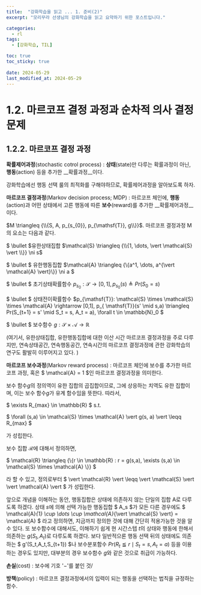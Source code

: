 ```yaml
---
title:  "강화학습을 읽고 ... 1. 준비(2)"
excerpt: "모리무라 선생님의 강화학습을 읽고 요약하기 위한 포스트입니다."

categories:
  - rl
tags:
  - [강화학습, TIL]

toc: true
toc_sticky: true
 
date: 2024-05-29
last_modified_at: 2024-05-29
---
```


# 1.2. 마르코프 결정 과정과 순차적 의사 결정 문제

## 1.2.2. 마르코프 결정 과정

__확률제어과정__(stochastic cotrol process) : __상태__(state)만 다루는 확률과정이 아닌, __행동__(action) 등을 추가한 __확률과정__이다.

강화학습에선 행동 선택 룰의 최적화를 구해야하므로, 확률제어과정을 알아보도록 하자.

__마르코프 결정과정__(Markov decision process; MDP) : 마르코프 체인에, __행동__(action)과 어떤 상태에서 고른 행동에 따른 __보수__(reward)를 추가한 __확률제어과정__이다.

$M \triangleq {\\{S, A, p_{s_{0}}, p_{\mathsf{T}}, g\\}}$. 마르코프 결정과정 M의 요소는 다음과 같다.

$ \bullet $유한상태집합 $\mathcal{S} \triangleq {\\{1, \dots, \vert \mathcal{S} \vert \\}} \ni s$

$ \bullet $ 유한행동집합 $\mathcal{A} \triangleq {\\{a^1, \dots, a^{\vert \mathcal{A} \vert}\\}} \ni a $

$ \bullet $ 초기상태확률함수 $p_{s_{0}}: \mathcal{S} \rightarrow [0,1] , p_{s_{0}}(s) \triangleq Pr(S_{0}=s)$

$ \bullet $ 상태전이확률함수 $p_{\mathsf{T}}: \mathcal{S} \times  \mathcal{S} \times \mathcal{A}  \rightarrow [0,1], p_{ \mathsf{T}}(s' \mid s,a)  \triangleq Pr(S_{t+1} = s'  \mid S_t = s, A_t = a),  \forall t  \in  \mathbb{N}_0 $

$  \bullet $ 보수함수 $g :  \mathcal{S}  \times  \mathcal{A}  \rightarrow  \mathbb{R}$

(여기서, 유한상태집합, 유한행동집합에 대한 이산 시간 마르코프 결정과정을 주로 다루지만, 연속상태공간, 연속행동공간, 연속시간의 마르코프 결정과정에 관한 강화학습의 연구도 활발히 이루어지고 있다. )

__마르코프 보수과정__(Markov reward process) : 마르코프 체인에 보수를 추가한 마르코프 과정, 혹은 $ \mathcal{A} = 1 $인 마르코프 결정과정을 의미한다.

보수 함수$g$의 정의역이 유한 집합의 곱집합이므로, 그에 상응하는 치역도 유한 집합이며, 이는 보수 함수$g$가 유계 함수임을 뜻한다. 따라서, 

$ \exists R_{max} \in \mathbb{R} $ s.t. 

$ \forall (s,a) \in \mathcal{S} \times \mathcal{A} \vert g(s, a) \vert \leqq R_{max} $ 

가 성립한다.

보수 집합 $\mathcal{R}$에 대해서 정의하면,

 $ \mathcal{R} \triangleq {\\{r \in \mathbb{R} : r = g(s,a), \exists (s,a) \in \mathcal{S} \times \mathcal{A} \\}} $

라 할 수 있고, 정의로부터 $ \vert \mathcal{R} \vert \leqq \vert \mathcal{S} \vert \vert \mathcal{A} \vert $ 가 성립한다.

앞으로 개념을 이해하는 동안, 행동집합은 상태에 의존하지 않는 단일의 집합 A로 다루도록 하겠다. 상태 $s$에 의해 선택 가능한 행동집합 $ A_s $가 모든 다른 경우에도 $ \mathcal{A}_{1} \cup \dots \cup \mathcal{A}_{\vert \mathcal{S} \vert} = \mathcal{A} $
라고 정의하면, 지금까지 정의한 것에 대해 간단히 적용가능한 것을 알 수 있다. 또 보수함수에 대해서도, 이해하기 쉽게 현 시간스텝
$t$의 상태와 행동에 한해서 의존하는 $g(S_t,A_t)$로 다루도록 하겠다. 보다 일반적으론 행동 선택 뒤의 상태에도 의존하는 $ g'(S_t,A_t,S_{t+1}) $나 보수분포함수 $Pr(R_t \leqq r \mid S_t = s, A_t = a)$ 등을 이용하는 경우도 있지만, 대부분의 경우 보수함수 $g$와 같은 것으로 취급이 가능하다. 

__손실__(cost) : 보수에 기호 '$-$'를 붙인 것/

__방책__(policy) : 마르코프 결정과정에서의 입력이 되는 행동을 선택하는 법칙을 규정하는 함수.

